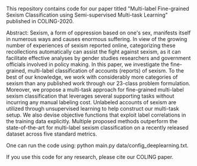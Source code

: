 This repository contains code for our paper titled "Multi-label Fine-grained Sexism Classification using Semi-supervised Multi-task Learning" published in COLING-2020.

Abstract: Sexism, a form of oppression based on one's sex, manifests itself in numerous ways and causes enormous suffering. In view of the growing number of experiences of sexism reported online, categorizing these recollections automatically can assist the fight against sexism, as it can facilitate effective analyses by gender studies researchers and government officials involved in policy making. In this paper, we investigate the fine-grained, multi-label classification of accounts (reports) of sexism. To the best of our knowledge, we work with considerably more categories of sexism than any published work through our 23-class problem formulation. Moreover, we propose a multi-task approach for fine-grained multi-label sexism classification that leverages several supporting tasks without incurring any manual labeling cost. Unlabeled accounts of sexism are utilized through unsupervised learning to help construct our multi-task setup. We also devise objective functions that exploit label correlations in the training data explicitly. Multiple proposed methods outperform the state-of-the-art for multi-label sexism classification on a recently released dataset across five standard metrics.

One can run the code using: python main.py data/config_deeplearning.txt. 

If you use this code for any research, please cite our COLING paper.

